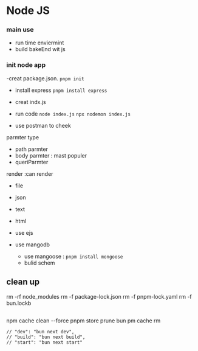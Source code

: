 # Node JS 
### main use
* run time enviermint
* build bakeEnd wit js

### init node app
-creat  package.json.
`pnpm init ` 

- install express
`pnpm install express`

- creat indx.js 
- run code 
`node index.js`
`npx nodemon index.js`


- use postman to cheek 


parmter type 
- path parmter
- body parmter : mast populer
- queriParmter

render :can render
- file
- json
- text
- html
- use ejs 
- use mangodb

    * use mangoose : `pnpm install mongoose`
    * bulid schem



##  clean up
rm -rf node_modules
rm -f package-lock.json
rm -f pnpm-lock.yaml
rm -f bun.lockb

## 
npm cache clean --force
pnpm store prune
bun pm cache rm

    // "dev": "bun next dev",
    // "build": "bun next build",
    // "start": "bun next start"